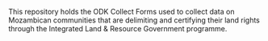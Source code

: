 This repository holds the ODK Collect Forms used to collect data on Mozambican communities that are delimiting and certifying their land rights through the Integrated Land & Resource Government programme.